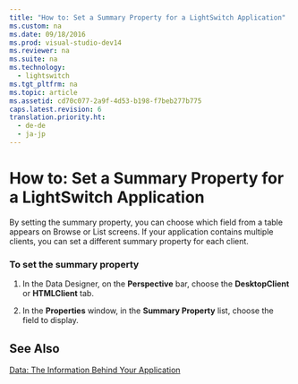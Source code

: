 ```yaml
---
title: "How to: Set a Summary Property for a LightSwitch Application"
ms.custom: na
ms.date: 09/18/2016
ms.prod: visual-studio-dev14
ms.reviewer: na
ms.suite: na
ms.technology: 
  - lightswitch
ms.tgt_pltfrm: na
ms.topic: article
ms.assetid: cd70c077-2a9f-4d53-b198-f7beb277b775
caps.latest.revision: 6
translation.priority.ht: 
  - de-de
  - ja-jp
---
```

# How to: Set a Summary Property for a LightSwitch Application
By setting the summary property, you can choose which field from a table appears on Browse or List screens. If your application contains multiple clients, you can set a different summary property for each client.  
  
### To set the summary property  
  
1.  In the Data Designer, on the **Perspective** bar, choose the **DesktopClient** or **HTMLClient** tab.  
  
2.  In the **Properties** window, in the **Summary Property** list, choose the field to display.  
  
## See Also  
 [Data: The Information Behind Your Application](../vs140/Data--The-Information-Behind-Your-Application.md)
